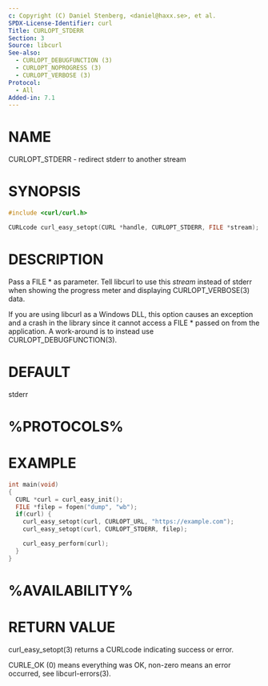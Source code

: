 ```yaml
---
c: Copyright (C) Daniel Stenberg, <daniel@haxx.se>, et al.
SPDX-License-Identifier: curl
Title: CURLOPT_STDERR
Section: 3
Source: libcurl
See-also:
  - CURLOPT_DEBUGFUNCTION (3)
  - CURLOPT_NOPROGRESS (3)
  - CURLOPT_VERBOSE (3)
Protocol:
  - All
Added-in: 7.1
---
```


# NAME

CURLOPT_STDERR - redirect stderr to another stream

# SYNOPSIS

~~~c
#include <curl/curl.h>

CURLcode curl_easy_setopt(CURL *handle, CURLOPT_STDERR, FILE *stream);
~~~

# DESCRIPTION

Pass a FILE * as parameter. Tell libcurl to use this *stream* instead of
stderr when showing the progress meter and displaying CURLOPT_VERBOSE(3)
data.

If you are using libcurl as a Windows DLL, this option causes an exception and
a crash in the library since it cannot access a FILE * passed on from the
application. A work-around is to instead use CURLOPT_DEBUGFUNCTION(3).

# DEFAULT

stderr

# %PROTOCOLS%

# EXAMPLE

~~~c
int main(void)
{
  CURL *curl = curl_easy_init();
  FILE *filep = fopen("dump", "wb");
  if(curl) {
    curl_easy_setopt(curl, CURLOPT_URL, "https://example.com");
    curl_easy_setopt(curl, CURLOPT_STDERR, filep);

    curl_easy_perform(curl);
  }
}
~~~

# %AVAILABILITY%

# RETURN VALUE

curl_easy_setopt(3) returns a CURLcode indicating success or error.

CURLE_OK (0) means everything was OK, non-zero means an error occurred, see
libcurl-errors(3).
